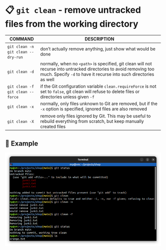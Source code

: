 # 📋 `git clean` - remove untracked files from the working directory

| COMMAND                                   | DESCRIPTION                                                                                                                                                                              |
| ----------------------------------------- | ---------------------------------------------------------------------------------------------------------------------------------------------------------------------------------------- |
| `git clean -n`<br />`git clean --dry-run` | don’t actually remove anything, just show what would be done                                                                                                                             |
| `git clean -d`                            | normally, when no `<path>` is specified, git clean will not recurse into untracked directories to avoid removing too much. Specify `-d` to have it recurse into such directories as well |
| `git clean -f`<br />`git clean --force`   | if the Git configuration variable `clean.requireForce` is not set to `false`, git clean will refuse to delete files or directories unless given `-f`                                     |
| `git clean -x`                            | normally, only files unknown to Git are removed, but if the `-x` option is specified, ignored files are also removed                                                                     |
| `git clean -X`                            | remove only files ignored by Git. This may be useful to rebuild everything from scratch, but keep manually created files                                                                 |

## 📌 Example

![](images/git-clean.png)
